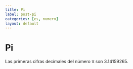 ```yaml
---
title: Pi
label: post-pi
categories: [es, numero]
layout: default
---
```


Pi
==

Las primeras cifras decimales del número π son 3.14159265.
